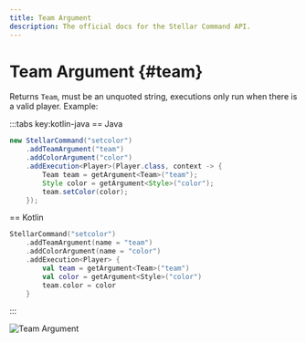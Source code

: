 ```yaml
---
title: Team Argument
description: The official docs for the Stellar Command API.
---
```


# Team Argument {#team}

Returns `Team`, must be an unquoted string, executions only run when there is a valid player. Example:

:::tabs key:kotlin-java
== Java
```Java
new StellarCommand("setcolor")
    .addTeamArgument("team")
    .addColorArgument("color")
    .addExecution<Player>(Player.class, context -> {
        Team team = getArgument<Team>("team");
        Style color = getArgument<Style>("color");
        team.setColor(color);
    });
```
== Kotlin
```Kotlin
StellarCommand("setcolor")
    .addTeamArgument(name = "team")
    .addColorArgument(name = "color")
    .addExecution<Player> {
        val team = getArgument<Team>("team")
        val color = getArgument<Style>("color")
        team.color = color
    }
```
:::

![Team Argument](https://cdn.lutto.dev/stellar/gifs/scoreboard/team.gif)